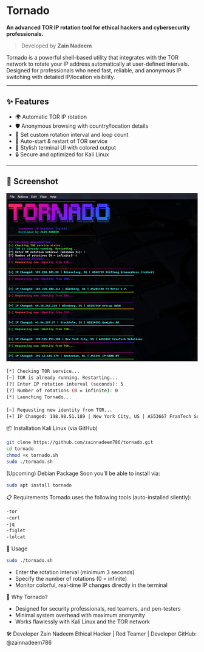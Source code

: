 # Tornado

**An advanced TOR IP rotation tool for ethical hackers and cybersecurity professionals.**

> Developed by **Zain Nadeem**

Tornado is a powerful shell-based utility that integrates with the TOR network to rotate your IP address automatically at user-defined intervals. Designed for professionals who need fast, reliable, and anonymous IP switching with detailed IP/location visibility.

---

## ✨ Features

- 🌍 Automatic TOR IP rotation
- 🛡️ Anonymous browsing with country/location details
- 🔁 Set custom rotation interval and loop count
- 🔄 Auto-start & restart of TOR service
- 🌈 Stylish terminal UI with colored output
- 🔒 Secure and optimized for Kali Linux

---

## 📸 Screenshot

![Tornado Preview](screenshots/demo.png)

```bash
[*] Checking TOR service...
[~] TOR is already running. Restarting...
[?] Enter IP rotation interval (seconds): 5
[?] Number of rotations (0 = infinite): 0
[*] Launching Tornado...

[~] Requesting new identity from TOR...
[+] IP Changed: 198.98.51.189 | New York City, US | AS53667 FranTech Solutions

```
📦 Installation
Kali Linux (via GitHub)

```bash
git clone https://github.com/zainnadeem786/tornado.git
cd tornado
chmod +x tornado.sh
sudo ./tornado.sh
```

(Upcoming) Debian Package
Soon you’ll be able to install via:

```bash
sudo apt install tornado
```

📋 Requirements
Tornado uses the following tools (auto-installed silently):

```bash
-tor
-curl
-jq
-figlet
-lolcat
```

🚀 Usage
```bash
sudo ./tornado.sh
```

- Enter the rotation interval (minimum 3 seconds)
- Specify the number of rotations (0 = infinite)
- Monitor colorful, real-time IP changes directly in the terminal


🧠 Why Tornado?

- Designed for security professionals, red teamers, and pen-testers
- Minimal system overhead with maximum anonymity
- Works flawlessly with Kali Linux and the TOR network


🛠️ Developer
Zain Nadeem
Ethical Hacker | Red Teamer | Developer
GitHub: @zainnadeem786









